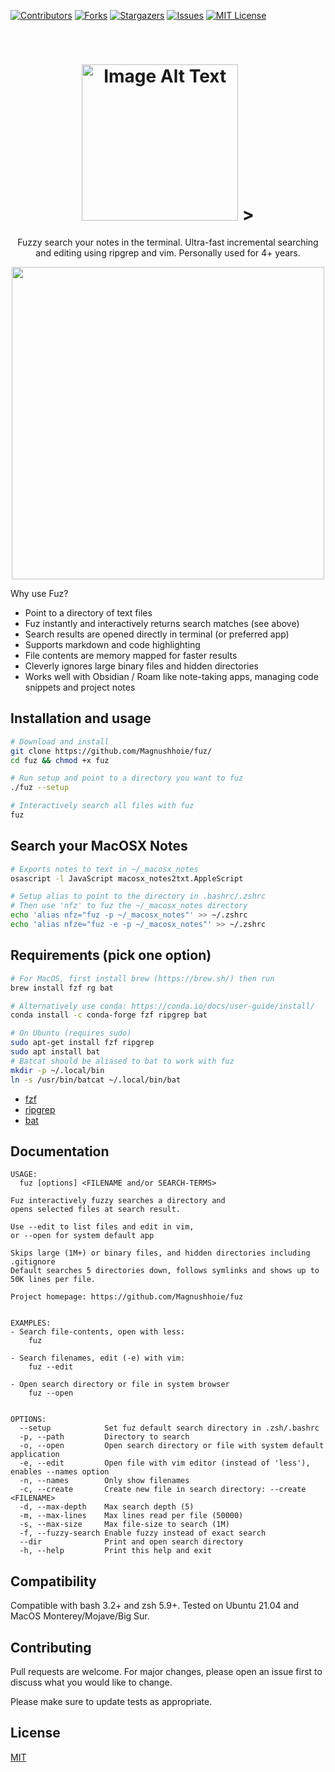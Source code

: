 <!-- PROJECT SHIELDS -->
[![Contributors][contributors-shield]][contributors-url]
[![Forks][forks-shield]][forks-url]
[![Stargazers][stars-shield]][stars-url]
[![Issues][issues-shield]][issues-url]
[![MIT License][license-shield]][license-url]

<!-- PROJECT LOGO -->
<br />
<p align="center">
  <a href="https://github.com/Magnushhoie/fuz">
  </a>
  <h1 align="center">
<picture>
  <img alt="Image Alt Text"  src="https://github.com/Magnushhoie/fuz/blob/main/img/logo.png?raw=true" width="250"/
</picture>
         ></h1>
  <p align="center">
    Fuzzy search your notes in the terminal. Ultra-fast incremental searching and editing using ripgrep and vim. Personally used for 4+ years.
  </p>
</p>

</p>
<p align="center">
<a href="https://asciinema.org/a/540480" target="_blank">
<img src="https://github.com/Magnushhoie/fuz/blob/main/img/fuz.gif?raw=true" width="500"/>
</a>
</p>

Why use Fuz?
- Point to a directory of text files
- Fuz instantly and interactively returns search matches (see above)
- Search results are opened directly in terminal (or preferred app)
- Supports markdown and code highlighting
- File contents are memory mapped for faster results
- Cleverly ignores large binary files and hidden directories
- Works well with Obsidian / Roam like note-taking apps, managing code snippets and project notes

## Installation and usage

```bash
# Download and install
git clone https://github.com/Magnushhoie/fuz/
cd fuz && chmod +x fuz

# Run setup and point to a directory you want to fuz
./fuz --setup

# Interactively search all files with fuz
fuz
```

## Search your MacOSX Notes

```bash
# Exports notes to text in ~/_macosx_notes
osascript -l JavaScript macosx_notes2txt.AppleScript

# Setup alias to point to the directory in .bashrc/.zshrc
# Then use 'nfz' to fuz the ~/_macosx_notes directory
echo 'alias nfz="fuz -p ~/_macosx_notes"' >> ~/.zshrc
echo 'alias nfze="fuz -e -p ~/_macosx_notes"' >> ~/.zshrc
```


## Requirements (pick one option)

```bash
# For MacOS, first install brew (https://brew.sh/) then run
brew install fzf rg bat

# Alternatively use conda: https://conda.io/docs/user-guide/install/
conda install -c conda-forge fzf ripgrep bat 

# On Ubuntu (requires sudo)
sudo apt-get install fzf ripgrep
sudo apt install bat
# Batcat should be aliased to bat to work with fuz
mkdir -p ~/.local/bin
ln -s /usr/bin/batcat ~/.local/bin/bat
```

- [fzf](https://github.com/junegunn/fzf)
- [ripgrep](https://github.com/BurntSushi/ripgrep)
- [bat](https://github.com/sharkdp/bat)

## Documentation

```
USAGE:
  fuz [options] <FILENAME and/or SEARCH-TERMS>

Fuz interactively fuzzy searches a directory and
opens selected files at search result.

Use --edit to list files and edit in vim,
or --open for system default app

Skips large (1M+) or binary files, and hidden directories including .gitignore
Default searches 5 directories down, follows symlinks and shows up to 50K lines per file.

Project homepage: https://github.com/Magnushhoie/fuz


EXAMPLES:
- Search file-contents, open with less:
    fuz

- Search filenames, edit (-e) with vim:
    fuz --edit

- Open search directory or file in system browser
    fuz --open


OPTIONS:
  --setup            Set fuz default search directory in .zsh/.bashrc
  -p, --path         Directory to search
  -o, --open         Open search directory or file with system default application
  -e, --edit         Open file with vim editor (instead of 'less'), enables --names option
  -n, --names        Only show filenames
  -c, --create       Create new file in search directory: --create <FILENAME>
  -d, --max-depth    Max search depth (5)
  -m, --max-lines    Max lines read per file (50000)
  -s, --max-size     Max file-size to search (1M)
  -f, --fuzzy-search Enable fuzzy instead of exact search
  --dir              Print and open search directory
  -h, --help         Print this help and exit
```

## Compatibility
Compatible with bash 3.2+ and zsh 5.9+. Tested on Ubuntu 21.04 and MacOS Monterey/Mojave/Big Sur.

## Contributing
Pull requests are welcome. For major changes, please open an issue first to discuss what you would like to change.

Please make sure to update tests as appropriate.

## License
[MIT](https://choosealicense.com/licenses/mit/)

<!-- MARKDOWN LINKS & IMAGES -->
<!-- https://www.markdownguide.org/basic-syntax/#reference-style-links -->
[contributors-shield]: https://img.shields.io/github/contributors/Magnushhoie/fuz.svg?style=for-the-badge
[contributors-url]: https://github.com/Magnushhoie/fuz/graphs/contributors
[forks-shield]: https://img.shields.io/github/forks/Magnushhoie/fuz.svg?style=for-the-badge
[forks-url]: https://github.com/Magnushhoie/fuz/network/members
[stars-shield]: https://img.shields.io/github/stars/Magnushhoie/fuz.svg?style=for-the-badge
[stars-url]: https://github.com/Magnushhoie/fuz/stargazers
[issues-shield]: https://img.shields.io/github/issues/Magnushhoie/fuz.svg?style=for-the-badge
[issues-url]: https://github.com/Magnushhoie/fuz/issues
[license-shield]: https://img.shields.io/github/license/othneildrew/Best-README-Template.svg?style=for-the-badge
[license-url]: https://github.com/Magnushhoie/fuz/blob/master/LICENSE.txt
